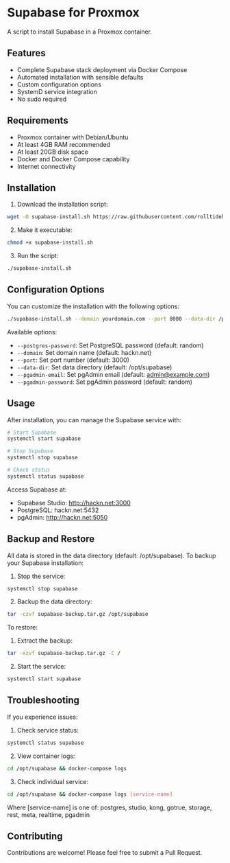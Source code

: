# Supabase for Proxmox

A script to install Supabase in a Proxmox container.

## Features

- Complete Supabase stack deployment via Docker Compose
- Automated installation with sensible defaults
- Custom configuration options
- SystemD service integration
- No sudo required

## Requirements

- Proxmox container with Debian/Ubuntu
- At least 4GB RAM recommended
- At least 20GB disk space
- Docker and Docker Compose capability
- Internet connectivity

## Installation

1. Download the installation script:

```bash
wget -O supabase-install.sh https://raw.githubusercontent.com/rolltidehero/supabase.for.proxmox/main/supabase-install.sh
```

2. Make it executable:

```bash
chmod +x supabase-install.sh
```

3. Run the script:

```bash
./supabase-install.sh
```

## Configuration Options

You can customize the installation with the following options:

```bash
./supabase-install.sh --domain yourdomain.com --port 8000 --data-dir /path/to/data
```

Available options:

- `--postgres-password`: Set PostgreSQL password (default: random)
- `--domain`: Set domain name (default: hackn.net)
- `--port`: Set port number (default: 3000)
- `--data-dir`: Set data directory (default: /opt/supabase)
- `--pgadmin-email`: Set pgAdmin email (default: admin@example.com)
- `--pgadmin-password`: Set pgAdmin password (default: random)

## Usage

After installation, you can manage the Supabase service with:

```bash
# Start Supabase
systemctl start supabase

# Stop Supabase
systemctl stop supabase

# Check status
systemctl status supabase
```

Access Supabase at:

- Supabase Studio: http://hackn.net:3000
- PostgreSQL: hackn.net:5432
- pgAdmin: http://hackn.net:5050

## Backup and Restore

All data is stored in the data directory (default: /opt/supabase). To backup your Supabase installation:

1. Stop the service:

```bash
systemctl stop supabase
```

2. Backup the data directory:

```bash
tar -czvf supabase-backup.tar.gz /opt/supabase
```

To restore:

1. Extract the backup:

```bash
tar -xzvf supabase-backup.tar.gz -C /
```

2. Start the service:

```bash
systemctl start supabase
```

## Troubleshooting

If you experience issues:

1. Check service status:

```bash
systemctl status supabase
```

2. View container logs:

```bash
cd /opt/supabase && docker-compose logs
```

3. Check individual service:

```bash
cd /opt/supabase && docker-compose logs [service-name]
```

Where [service-name] is one of: postgres, studio, kong, gotrue, storage, rest, meta, realtime, pgadmin

## Contributing

Contributions are welcome! Please feel free to submit a Pull Request.
